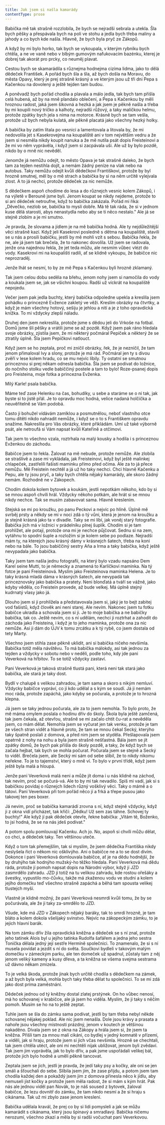 ```yaml
---
title: Jak jsem si našla kamarády
contentType: prose
---
```


<section>

Babička mě tak strašně rozzlobila, že bych se nejradši sebrala a utekla. Šla bych pěšky a přespávala bych na poli ve stohu a jedla bych třeba maliny a jahody a co bych kde našla. Hlavně, že bych byla pryč ze Zákopů.

A když by mi bylo horko, tak bych se vykoupala, v kterým rybníku bych chtěla, a ne ve vaně nebo v blbým gumovým nafukovacím bazénku, kterej je dobrej tak akorát pro prcky, co neuměj plavat.

Cestou bych se skamarádila s různejma hodnejma cizíma lidma, jako to dělá dědeček František. A pořád bych šla a šla, až bych došla na Moravu, do města Opavy, který je prej strašně krásný a ve kterým jsou už tři dni Pepa s Kačenkou na dovolený a ještě tejden tam budou.

A poněvadž bych pořád chodila a plavala a málo jedla, tak bych tam přišla celá hubená, až by na mně plandalo oblečení, a Pepa s Kačenkou by měli hroznou radost, jaká jsem šikovná a hezká a jak jsem je pěkně našla a třeba by mi koupili nový tričko a kalhoty, nejradši růžový, a taky maličkou helmu, protože zpátky bych jela s nima na motorce. Krásně bych se tam vešla, protože už bych nebyla kulatá, ale pěkně placatá jako všechny hezký holky.

A babička by zatím lítala po vesnici a lamentovala a litovala by, že mi nedovolila jet s Kasekrovejma na koupaliště ani v tom největšim vedru a že jsem si nesměla nikdy koupit nanuka a že mě nutila psát dopis Freisteinovi a že mi vo něm vyprávěla, i když jsem si zacpávala uši. Ale už by bylo pozdě, nikdo by o mně nic nevěděl.

Jenomže já nemůžu odejít, to město Opava je tak strašně daleko, že bych tam za tejden nestihla dojít, a nemám žádný peníze na vlak nebo na autobus. Taky nemůžu odejít kvůli dědečkovi Františkovi, protože by byl hrozně smutnej, měl by o mě strach a babička by si na něm určitě vylejvala zlost. A to já nechci, protože dědeček za nic nemůže.

S dědečkem aspoň chodíme do lesa a do různejch vesnic kolem Zákopů, i na výletě v Berouně jsme byli. Jenom koupat se nikdy nejdeme, protože to si ani dědeček netroufne, když to babička zakázala. Pořád mi říká: „Děvečko, nezlob se, babička to myslí dobře. Má tě tak ráda, že si v jednom kuse dělá starosti, abys nenastydla nebo aby se ti něco nestalo." Ale já se stejně zlobím a je mi smutno.

Je pravda, že slovama a jídlem je na mě babička hodná. Ale ty nejdůležitější věci strašně kazí. Když jeli Kasekrovi posledně s dětma na koupaliště, stavili se u nás a prosili babičku, jestli by mě mohli vzít s sebou. Babička řekla, že ne, ale já jsem tak brečela, že to nakonec dovolila. Už jsem se radovala, jenže ona najednou řekla, že jet teda můžu, ale nesmím vůbec vlézt do vody. Kasekrovi mi na koupališti radili, ať se klidně vykoupu, že babičce nic neprozraděj.

Jenže lhát se nesmí, to by ze mě Pepa s Kačenkou byli hrozně zklamaný.

Tak jsem celou dobu seděla na břehu, jenom nohy jsem si namočila do vody a koukala jsem se, jak se všichni koupou. Radši už víckrát na koupaliště nepojedu.

Večer jsem pak jedla buchty, který babička odpoledne upekla a kreslila jsem pohádku o princezně Evžence zakletý ve věži. Kreslím obrázky na čtvrtky, a když je mám všechny hotový, sešiju je jehlou a nití a je z toho opravdická knížka. To mi vždycky zlepší náladu.

Druhej den jsem nekreslila, protože jsme s dědou jeli do Vrkoše na fotbal. Domů jsme šli pěšky a vrátili jsme se až pozdě. Když jsem pak ráno hledala svoje obrázky, zjistila jsem, že mi některý počmáral Pepíček a některý že se ztratily úplně. Šla jsem Pepíčkovi natlouct.

Když jsem se ho zeptala, proč mi zničil obrázky, řek, že je nezničil, že tam jenom přimaloval lvy a slony, protože je má rád. Počmáral jen ty s divou zvěří v lese kolem hradu, co se mu nejvíc líbily. Ty ostatní se smutnou princeznou si prej někam odnesla babička. Šla jsem se podívat do ložnice, do nočního stolku vedle babiččiný postele a tam to bylo! Roze-psanej dopis pro Freisteina, moje fotka a princezna Evženka.

Milý Karle! psala babička.

Máme teď zase Helenku na čas, bohudíky, u sebe a staráme se o ni tak, jak byste si to jistě přál. Je to opravdu moc hodná, velice nadaná holčička a neuvěřitelně se Vám podobá.

Často ji bohužel vídávám zamlklou a posmutnělou, neboť vlastního otce tomu dítěti nikdo nahradit nemůže, i když se o to s Františkem opravdu snažíme. Nakreslila pro Vás obrázky, které přikládám. Umí už také výborně psát, ale netroufá si Vám napsat kvůli Kateřině a otčímovi.

Tak jsem to všechno vzala, roztrhala na malý kousky a hodila i s princeznou Evženkou do záchodu.

Babičce jsem to řekla. Žalovat na mě nebude, protože nemůže. Ale zlobila se strašlivě a zase mi vykládala, jak Freisteinovi, když byl ještě malinkej chlapeček, zastřelili fašisti maminku přímo před očima. Ale za to já přece nemůžu. Mě Freistein nechtěl a já už ho taky nechci. Chci hlavně Kačenku a Pepu, ale ty jsou pryč, a taky bych chtěla nějaký kamarády, ale skoro žádný nemám. Rozhodně ne v Zákopech.

Chodím dokola kolem bytovek a koukám, jestli nepotkám někoho, kdo by si se mnou aspoň chvíli hrál. Vždycky někoho potkám, ale hrát si se mnou nikdy nechce. Tak se musím zabavovat sama. Hlavně kreslením.

Stejská se mi po kroužku, po panu Peckovi a nejvíc po hlíně. Úplně mě svrběj prsty a někdy se mi v noci zdá o tý vůni, která je jenom na kroužku a je stejně krásná jako ta v divadle. Taky se mi líbí, jak voněj starý fotografie. Babička jich má v ložnici v prádelníku plnej šuplík. Chodím si je tam prohlížet, ale potají, protože ona mi je nechce půjčovat. Sednu si na zem, vytáhnu to spodní šuple a rozložím si je kolem sebe po podlaze. Nejradši mám ty, na kterejch jsou krásný dámy v krásnejch šatech, třeba na koni nebo na bále. To jsou babiččiný sestry Aňa a Irma a taky babička, když ještě nevypadala jako babička.

Taky jsem tam našla jednu fotografii, na který bylo vzadu napsáno Dem Karel seine Mutti, to je německy a znamená to Karlíčkovi maminka. Na tý fotce je pani Freisteinová. Myslím jako Freisteinova maminka Helena. Je to taky krásná mladá dáma v krásných šatech, ale nevypadá tak princeznovsky jako babička a pratety. Neni blonďatá a tváří se vážně, jako kdyby věděla, co Freistein provede, až bude velkej. Má úplně stejný kudrnatý vlasy jako já.

Dlouho jsem si ji prohlížela a představovala jsem si, jaký je to bejt zabitej vod fašistů, když člověk ani neni starej. Ale nevím. Nakonec jsem tu fotku babičce ukradla a schovala jsem si ji. Je to moje babička a ne babičky babička, tak co. Ještě nevím, co s ní udělám, nechci ji roztrhat a zahodit do záchoda jako Freisteina, i když je to jeho maminka, protože ona za nic nemůže. Asi ji dám do ÚJV k tomu zrcátku a k tý rybě, co jsem dostala od tety Marty.

Všechno jsem stihla zase pěkně uklidit, ani si babička ničeho nevšimla. Babička totiž měla návštěvu. To má babička málokdy, asi tak jednou za tejden a vždycky v sobotu nebo v neděli, podle toho, kdy jde pani Veverková na hřbitov. To se totiž vždycky zastaví.

Pani Veverková je taková strašně tlustá pani, která neni tak stará jako babička, ale stará je taky dost.

Bydlí v chalupě s velikou zahradou, je tam sama a skoro s nikým nemluví. Vždycky babičce vypráví, co jí kdo udělal a s kým se soudí. Já ji nemám moc ráda, protože zapáchá, jako kdyby se počurala, a protože je to hrozná klepna.

Já jsem se taky jednou počurala, ale za to jsem nemohla. To bylo proto, že mě máma omylem poslala o hodinu dřív do školy. Škola byla ještě zamčená, tak jsem čekala, až otevřou, strašně se mi začalo chtít ču-rat a nevěděla jsem, co mám dělat. Nemohla jsem se vyčurat jen tak venku, protože je tam ze všech stran vidět a hlavně proto, že tam se mnou čekal Secký, kterýho taky špatně poslali z domova, a před nim jsem se styděla. Přešlapovala jsem opatrně z nohy na nohu a byla jsem strašně nešťastná. Bála jsem se jít zpátky domů, že bych pak přišla do školy pozdě, a taky, že když bych se začala hejbat, tak bych se mohla počurat. Počurala jsem se stejně a Secký to viděl. Brečela jsem, ale Secký mi sám od sebe slíbil, že to nikdy nikomu neřekne. To je to tajemství, který o mně ví. To bylo v první třídě, když jsem ještě byla malá a hloupá.

Jenže pani Veverková malá neni a může jít doma i u nás klidně na záchod, tak nevím, proč se počurá-vá. Ale to by mi tak nevadilo. Spíš mi vadí, jak si s babičkou povídaj o různejch lidech různý vošklivý věci. Taky o mámě a o tátovi. Pani Veverková při tom pořád něco jí a frká a třepe pusou jako takovej ten pes boxer.

Já nevim, proč se babička kamarádí zrovna s ní, když stejně vždycky, když ji z okna vidí přicházet, tak křičí: „Dědku! Už sem zas táhne. Schovej ty buchty!" Ale když jí pak dědeček otevře, řekne babička: „Vítám tě, Boženko, to jsi hodná, že se na nás jdeš podívat."

A potom spolu pomlouvají Kačenku. Ach jo. No, aspoň si chvíli můžu dělat, co chci, a dědeček taky. Ten většinou uteče.

Když o tom tak přemejšlím, tak si myslím, že jsem dědečka Františka nikdy neslyšela říct o někom nic ošklivýho. Ani o babičce ne a to se dost divím. Dokonce i pani Veverková domlouvala babičce, ať je na dědu hodnější, že by druhýho tak hodnýho mužský-ho těžko hledala. Pani Veverková má dědu ráda, protože jí pomoh napsat dopis na Národní výbor, když jí JZD zasmrdělo zahradu. JZD jí totiž na tu velikou zahradu, kde rostou ořešáky a švestky, vypustilo mo-čůvku, takže má zkaženou vodu ve studni a kolem jejího domečku teď všechno strašně zapáchá a běhá tam spousta velikej tlustejch myší.

Vlastně je klidně možný, že pani Veverková nesmrdí kvůli tomu, že by se počurávala, ale že ji taky za-smrdělo to JZD.

Všude, kde má JZD v Zákopech nějaký baráky, tak to smrdí hrozně, je tam bláto a kolem dokola všelijaký svinstvo. Nejvíc na zákopeckým zámku, to je jejich hlavní barák.

Na tom zámku dřív žila opravdická kněžna a dědeček se s ní znal, protože jeho tatínek Alois byl u jejího tatínka Rudolfa šafářem a jedna jeho sestra Tonička dělala jedný její sestře Hermíně společnici. To znamenalo, že si s ní musela povídat a jezdit s ní do světa. Součkovi bydleli v takovým malým domečku v zámeckým parku, ale ten domeček už spadnul, zůstaly tam z něj jenom veliký kameny a kusy dřeva, a ta kněžna se všema svejma sestrama už dávno někam zmizela.

To je velká škoda, protože jinak bych určitě chodila s dědečkem na zámek, a až bych byla velká, mohla bych taky třeba dělat tu společnici. To se mi zdá jako dost príma zaměstnání.

Dědeček jednou od tý kněžny dostal zlatej prstýnek. On ho vůbec nenosí, má ho schovanej v krabičce, ale já jsem ho viděla. Myslím, že ji taky s něčím pomoh. Musím se ho na to ještě zeptat.

Tuhle jsem se šla do zámku sama podívat, jestli by tam třeba nebyl někde schovanej nějakej poklad. Ale nic jsem nenašla. Dole jsou krávy a prasata a nahoře jsou všechny místnosti prázdný, jenom v koutech je většinou nakaděno. Dívala jsem se z okna na Zákopy a hrála jsem si, že jsem ta kněžna. Přišli tam za mnou malí cikáni, co bydlej v jedný komnatě v přízemí, a viděli, jak si hraju, protože jsem si jich včas nevšimla. Hrozně se chechtali, tak jsem chtěla utéct, ale oni mi nechtěli nijak ubližovat, jenom byli zvědaví. Tak jsem jim vyprávěla, jak to bylo dřív, a pak jsme uspořádali velikej bál, protože jich bylo hodně a uměli pěkně tancovat.

Zeptala jsem se jich, jestli je pravda, že jedí taky psy a kočky, ale oni se jen smáli a šťouchali do sebe. Slíbila jsem jim, že zase přijdu, a potom jsem tam chodila každej den a pokaždý jsem jim z domova přinesla něco k jídlu, aby nemuseli jíst kočky a protože jsem měla radost, že si mám s kým hrát. Pak nás ale jednou viděl pan Novák, to je náš soused z bytovek, žaloval babičce, že lezu dovnitř do zámku, že tam nikdo nesmí a že si hraju s cikánama. Tak už mi zbylo zase jenom kreslení.

Babička udělala kravál, že prej co by si lidi pomysleli a jak se můžu kamarádit s cikánama, který jsou špinavý a smradlavý. Babička ničemu nerozumí, všechno zkazí a měla by si radši vočuchat pani Veverkovou.

</section>
